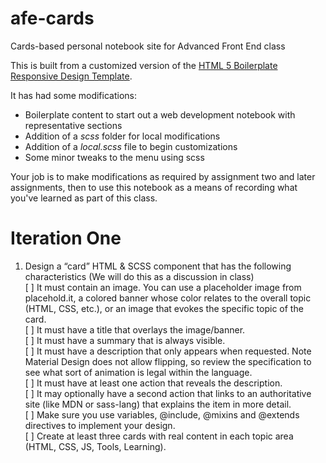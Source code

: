 # afe-cards
Cards-based personal notebook site for Advanced Front End class

This is built from a customized version of the [HTML 5 Boilerplate](https://html5boilerplate.com/) [Responsive Design Template](http://www.initializr.com/).

It has had some modifications:

* Boilerplate content to start out a web development notebook with representative sections
* Addition of a _scss_ folder for local modifications
* Addition of a _local.scss_ file to begin customizations
* Some minor tweaks to the menu using scss

Your job is to make modifications as required by assignment two and later assignments, then to use this notebook as a means of recording what you've learned as part of this class.

# Iteration One
1. Design a “card” HTML & SCSS component that has the following characteristics (We will do this as a discussion in class)  
[ ] It must contain an image. You can use a placeholder image from placehold.it, a colored banner whose color relates to the overall topic (HTML, CSS, etc.), or an image that evokes the specific topic of the card.  
[ ] It must have a title that overlays the image/banner.  
[ ] It must have a summary that is always visible.  
[ ] It must have a description that only appears when requested. Note Material Design does not allow flipping, so review the specification to see what sort of animation is legal within the language.  
[ ] It must have at least one action that reveals the description.  
[ ] It may optionally have a second action that links to an authoritative site (like MDN or sass-lang) that explains the item in more detail.  
[ ] Make sure you use variables, @include, @mixins and @extends directives to implement your design.  
[ ] Create at least three cards with real content in each topic area (HTML, CSS, JS, Tools, Learning).  


